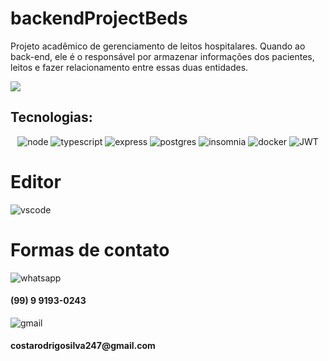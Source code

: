# backendProjectBeds
Projeto acadêmico de gerenciamento de leitos hospitalares.
Quando ao back-end, ele é o responsável por armazenar informações dos pacientes, leitos e fazer relacionamento entre essas duas entidades.

<img src="http://img.shields.io/static/v1?label=STATUS&message=EM%20DESENVOLVIMENTO&color=GREEN&style=for-the-badge"/>

## Tecnologias:
<p align="center">
<img alt="node" src="https://img.shields.io/badge/node.js-6DA55F?style=for-the-badge&logo=node.js&logoColor=white"/>
<img alt="typescript" src="https://img.shields.io/badge/typescript-%23007ACC.svg?style=for-the-badge&logo=typescript&logoColor=white"/>
<img alt="express" src="https://img.shields.io/badge/express.js-%23404d59.svg?style=for-the-badge&logo=express&logoColor=%2361DAFB"/>
<img alt="postgres" src="https://img.shields.io/badge/PostgreSQL-316192?style=for-the-badge&logo=postgresql&logoColor=white" />
<img alt="insomnia" src="https://img.shields.io/badge/Insomnia-5849be?style=for-the-badge&logo=Insomnia&logoColor=white"/> 
<img alt="docker" src="https://img.shields.io/badge/Docker-2CA5E0?style=for-the-badge&logo=docker&logoColor=white"/> 
<img alt="JWT" src="	https://img.shields.io/badge/JWT-000000?style=for-the-badge&logo=JSON%20web%20tokens&logoColor=white" />
</p>

# Editor
<img alt="vscode" src="https://img.shields.io/badge/VSCode-0078D4?style=for-the-badge&logo=visual%20studio%20code&logoColor=white"/> 

# Formas de contato
<img alt="whatsapp" src="https://img.shields.io/badge/WhatsApp-25D366?style=for-the-badge&logo=whatsapp&logoColor=white"/> 
<h4>(99) 9 9193-0243</h4>
<img alt="gmail" src="https://img.shields.io/badge/Gmail-D14836?style=for-the-badge&logo=gmail&logoColor=white"/> <h4>costarodrigosilva247@gmail.com</h4>

